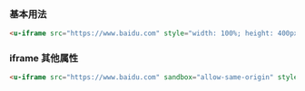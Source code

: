 ### 基本用法

``` html
<u-iframe src="https://www.baidu.com" style="width: 100%; height: 400px;"></u-iframe>
```

### iframe 其他属性

``` html
<u-iframe src="https://www.baidu.com" sandbox="allow-same-origin" style="width: 100%; height: 400px"></u-iframe>
```
